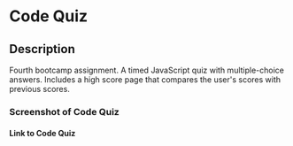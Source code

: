 # Code Quiz

## Description
Fourth bootcamp assignment. A timed JavaScript quiz with multiple-choice answers. Includes a high score page that compares the user's scores with previous scores.

### Screenshot of Code Quiz

#### Link to Code Quiz